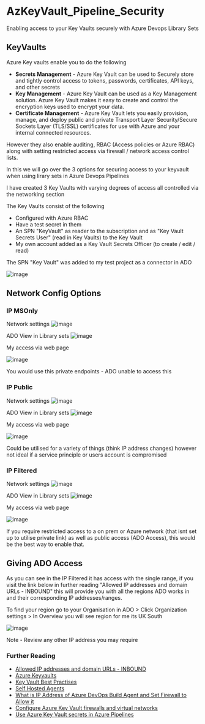 # AzKeyVault_Pipeline_Security

Enabling access to your Key Vaults securely with Azure Devops Library Sets

## KeyVaults




Azure Key vaults enable you to do the following 

* **Secrets Management** - Azure Key Vault can be used to Securely store and tightly control access to tokens, passwords, certificates, API keys, and other secrets
* **Key Management** - Azure Key Vault can be used as a Key Management solution. Azure Key Vault makes it easy to create and control the encryption keys used to encrypt your data.
* **Certificate Management** - Azure Key Vault lets you easily provision, manage, and deploy public and private Transport Layer Security/Secure Sockets Layer (TLS/SSL) certificates for use with Azure and your internal connected resources.

However they also enable auditing, RBAC (Access policies or Azure RBAC) along with setting restricted access via firewall / network access control lists.

In this we will go over the 3 options for securing access to your keyvault when using lirary sets in Azure Devops Pipelines 

I have created 3 Key Vaults with varying degrees of access all controlled via the networking section 

The Key Vaults consist of the following

* Configured with Azure RBAC
* Have a test secret in them
* An SPN "KeyVault" as reader to the subscription and as "Key Vault Secrets User" (read in Key Vaults) to the Key Vault
* My own account added as a Key Vault Secrets Officer (to create / edit / read)

The SPN "Key Vault" was added to my test project as a connector in ADO 


![image](https://github.com/knowlesy/AzKeyVault_Pipeline_Security/assets/20459678/9d681e8f-d9c1-4ad1-9e36-dc56011d39a1)

## Network Config Options

### IP MSOnly  
Network settings
![image](https://github.com/knowlesy/AzKeyVault_Pipeline_Security/assets/20459678/9c5265cb-a606-42a5-9f53-e0f9ae7ee1a5)

ADO View in Library sets 
![image](https://github.com/knowlesy/AzKeyVault_Pipeline_Security/assets/20459678/bb176497-a8f6-4298-b9c4-6ec9cd712350)

My access via web page

![image](https://github.com/knowlesy/AzKeyVault_Pipeline_Security/assets/20459678/7e94d6d2-23e0-40e1-9474-8df3da09c888)


You would use this private endpoints - ADO unable to access this

### IP Public 
Network settings
![image](https://github.com/knowlesy/AzKeyVault_Pipeline_Security/assets/20459678/1964f2f1-6998-46af-840e-0fa177e494d5)

ADO View in Library sets 
![image](https://github.com/knowlesy/AzKeyVault_Pipeline_Security/assets/20459678/0e382900-5863-424b-ad78-1b00363bbeaa)

My access via web page

![image](https://github.com/knowlesy/AzKeyVault_Pipeline_Security/assets/20459678/e8f4a1a2-e8e5-40d0-a99f-64ea643d8706)


Could be utilised for a variety of things (think IP address changes)  however not ideal if a service principle or users account is compromised

### IP Filtered 
Network settings
![image](https://github.com/knowlesy/AzKeyVault_Pipeline_Security/assets/20459678/9bb7f96f-8296-41d9-8017-67b5ad0eabc3)

ADO View in Library sets 
![image](https://github.com/knowlesy/AzKeyVault_Pipeline_Security/assets/20459678/b0e36d1a-8bb8-48e6-ab9b-3572dd268698)

My access via web page

![image](https://github.com/knowlesy/AzKeyVault_Pipeline_Security/assets/20459678/fd6b4b8e-98a9-43d7-a658-b0e21a46896d)


If you require restricted access to a on prem or Azure network (that isnt set up to utilise private link) as well as public access (ADO Access), this would be the best way  to enable that. 

## Giving ADO Access 
As you can see in the IP Filtered it has access with the single range, if you visit the link below in further reading "Allowed IP addresses and domain URLs - INBOUND" this will provide you with all the regions ADO works in and their corresponding IP addresses/ranges.

To find your region go to your Organisation in ADO > Click Organization settings > In Overview you will see region for me its UK South

![image](https://github.com/knowlesy/AzKeyVault_Pipeline_Security/assets/20459678/91fc1aed-5bf7-4dbc-8883-8e5a6b1c3e4a)

Note - Review any other IP address you may require 

### Further Reading 
* [Allowed IP addresses and domain URLs - INBOUND](https://learn.microsoft.com/en-us/azure/devops/organizations/security/allow-list-ip-url?view=azure-devops&tabs=IP-V4#inbound-connections)
* [Azure Keyvaults](https://learn.microsoft.com/en-us/azure/key-vault/)
* [Key Vault Best Practises](https://learn.microsoft.com/en-us/azure/key-vault/general/best-practices)
* [Self Hosted Agents](https://learn.microsoft.com/en-gb/azure/devops/pipelines/agents/windows-agent?view=azure-devops)
* [What is IP Address of Azure DevOps Build Agent and Set Firewall to Allow it](https://build5nines.com/what-is-ip-address-of-azure-devops-build-agent-and-set-firewall-to-allow-it/)
* [Configure Azure Key Vault firewalls and virtual networks](https://learn.microsoft.com/en-gb/azure/key-vault/general/network-security?WT.mc_id=Portal-Microsoft_Azure_KeyVault)
* [Use Azure Key Vault secrets in Azure Pipelines](https://learn.microsoft.com/en-us/azure/devops/pipelines/release/azure-key-vault?view=azure-devops&tabs=yaml)
